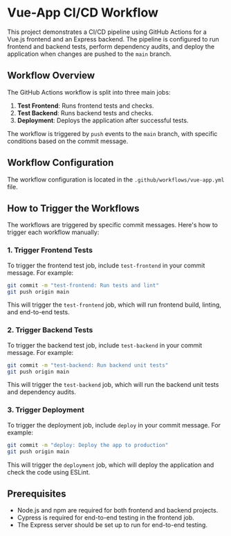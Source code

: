 # Vue-App CI/CD Workflow

This project demonstrates a CI/CD pipeline using GitHub Actions for a Vue.js frontend and an Express backend. The pipeline is configured to run frontend and backend tests, perform dependency audits, and deploy the application when changes are pushed to the `main` branch.

## Workflow Overview

The GitHub Actions workflow is split into three main jobs:

1. **Test Frontend**: Runs frontend tests and checks.
2. **Test Backend**: Runs backend tests and checks.
3. **Deployment**: Deploys the application after successful tests.

The workflow is triggered by `push` events to the `main` branch, with specific conditions based on the commit message.

## Workflow Configuration

The workflow configuration is located in the `.github/workflows/vue-app.yml` file.

## How to Trigger the Workflows

The workflows are triggered by specific commit messages. Here's how to trigger each workflow manually:

### 1. Trigger Frontend Tests

To trigger the frontend test job, include `test-frontend` in your commit message. For example:

```bash
git commit -m "test-frontend: Run tests and lint"
git push origin main
```

This will trigger the `test-frontend` job, which will run frontend build, linting, and end-to-end tests.

### 2. Trigger Backend Tests

To trigger the backend test job, include `test-backend` in your commit message. For example:

```bash
git commit -m "test-backend: Run backend unit tests"
git push origin main
```
This will trigger the `test-backend` job, which will run the backend unit tests and dependency audits.

### 3. Trigger Deployment

To trigger the deployment job, include `deploy` in your commit message. For example:

```bash
git commit -m "deploy: Deploy the app to production"
git push origin main
```
This will trigger the `deployment` job, which will deploy the application and check the code using ESLint.

## Prerequisites

- Node.js and npm are required for both frontend and backend projects.
- Cypress is required for end-to-end testing in the frontend job.
- The Express server should be set up to run for end-to-end testing.

